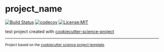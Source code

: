 project_name
==============================
[![Build Status](https://travis-ci.com/jbusecke/project_name.svg?branch=master)](https://travis-ci.com/jbusecke/project_name)
[![codecov](https://codecov.io/gh/jbusecke/project_name/branch/master/graph/badge.svg)](https://codecov.io/gh/jbusecke/project_name)
[![License:MIT](https://img.shields.io/badge/License-MIT-lightgray.svg?style=flt-square)](https://opensource.org/licenses/MIT)

test project created with [cookiecutter-science-project](https://github.com/jbusecke/cookiecutter-science-project)

--------

<p><small>Project based on the <a target="_blank" href="https://github.com/jbusecke/cookiecutter-science-project">cookiecutter science project template</a>.</small></p>
